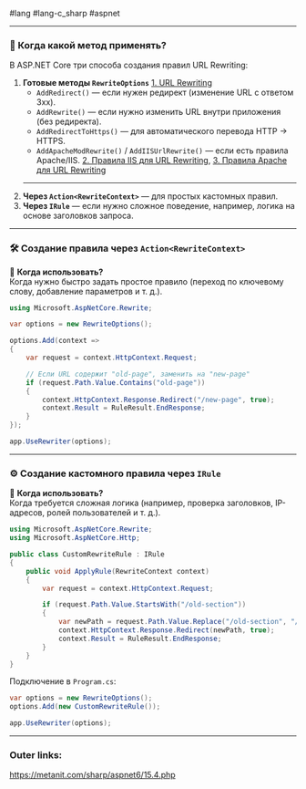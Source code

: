 #lang #lang-c_sharp #aspnet 

---
### 📌 Когда какой метод применять?

В ASP.NET Core три способа создания правил URL Rewriting:

1. **Готовые методы `RewriteOptions`** [1. URL Rewriting](2.%20Frameworks/С-sharp%20-%20ASP.NET/ASP.NET%20Core/14.%20URL%20Rewriting/1.%20URL%20Rewriting.md)
    - `AddRedirect()` — если нужен редирект (изменение URL с ответом 3xx). 
    - `AddRewrite()` — если нужно изменить URL внутри приложения (без редиректа).    
    - `AddRedirectToHttps()` — для автоматического перевода HTTP → HTTPS.     
    - `AddApacheModRewrite()` / `AddIISUrlRewrite()` — если есть правила Apache/IIS. [2. Правила IIS для URL Rewriting](2.%20Frameworks/С-sharp%20-%20ASP.NET/ASP.NET%20Core/14.%20URL%20Rewriting/2.%20Правила%20IIS%20для%20URL%20Rewriting.md), [3. Правила Apache для URL Rewriting](2.%20Frameworks/С-sharp%20-%20ASP.NET/ASP.NET%20Core/14.%20URL%20Rewriting/3.%20Правила%20Apache%20для%20URL%20Rewriting.md)
	---  
2. **Через `Action<RewriteContext>`** — для простых кастомных правил.
3. **Через `IRule`** — если нужно сложное поведение, например, логика на основе заголовков запроса.
 

---

### 🛠 Создание правила через `Action<RewriteContext>`

📌 **Когда использовать?**  
Когда нужно быстро задать простое правило (переход по ключевому слову, добавление параметров и т. д.).

```csharp
using Microsoft.AspNetCore.Rewrite;

var options = new RewriteOptions();

options.Add(context =>
{
    var request = context.HttpContext.Request;

    // Если URL содержит "old-page", заменить на "new-page"
    if (request.Path.Value.Contains("old-page"))
    {
        context.HttpContext.Response.Redirect("/new-page", true);
        context.Result = RuleResult.EndResponse;
    }
});

app.UseRewriter(options);
```
---

### ⚙️ Создание кастомного правила через `IRule`

📌 **Когда использовать?**  
Когда требуется сложная логика (например, проверка заголовков, IP-адресов, ролей пользователей и т. д.).

```csharp
using Microsoft.AspNetCore.Rewrite;
using Microsoft.AspNetCore.Http;

public class CustomRewriteRule : IRule
{
    public void ApplyRule(RewriteContext context)
    {
        var request = context.HttpContext.Request;

        if (request.Path.Value.StartsWith("/old-section"))
        {
            var newPath = request.Path.Value.Replace("/old-section", "/new-section");
            context.HttpContext.Response.Redirect(newPath, true);
            context.Result = RuleResult.EndResponse;
        }
    }
}
```

Подключение в `Program.cs`:
```csharp
var options = new RewriteOptions();
options.Add(new CustomRewriteRule());

app.UseRewriter(options);
```
---
### Outer links:
https://metanit.com/sharp/aspnet6/15.4.php